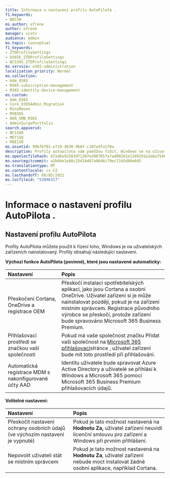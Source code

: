 ```yaml
---
title: Informace o nastavení profilu AutoPilota .
f1.keywords:
- NOCSH
ms.author: efrene
author: efrene
manager: scotv
audience: Admin
ms.topic: conceptual
f1_keywords:
- ZTDProfileSettings
- O365E_ZTDProfileSettings
- BCS365_ZTDProfileSettings
ms.service: o365-administration
localization_priority: Normal
ms.collection:
- Adm_O365
- M365-subscription-management
- M365-identity-device-management
ms.custom:
- Adm_O365
- Core_O365Admin_Migration
- MiniMaven
- MSB365
- OKR_SMB_M365
- AdminSurgePortfolio
search.appverid:
- BCS160
- MET150
- MOE150
ms.assetid: 99bfbf81-e719-4630-9b0f-c187edfa1f8a
description: Profily autopilota vám pomůžou řídit, Windows se na uživatelská zařízení instaluje. Profily obsahují výchozí a nepovinná nastavení, jako je Cortana instalace.
ms.openlocfilehash: 67ad6e92583d71207e2807657a7ad00261e1249291e2e6a7546f544ea924b394
ms.sourcegitcommit: a1b66e1e80c25d14d67a9b46c79ec7245d88e045
ms.translationtype: MT
ms.contentlocale: cs-CZ
ms.lasthandoff: 08/05/2021
ms.locfileid: "53896317"
---
```

# <a name="about-autopilot-profile-settings"></a>Informace o nastavení profilu AutoPilota .

## <a name="autopilot-profile-settings"></a>Nastavení profilu AutoPilota

Profily AutoPilota můžete použít k řízení toho, Windows je na uživatelských zařízeních nainstalovaný. Profily obsahují následující nastavení.
  
 **Výchozí funkce AutoPilota (povinné), které jsou nastavené automaticky:**
  
|**Nastavení**|**Popis**|
|:-----|:-----|
|Přeskočení Cortana, OneDrive a registrace OEM  <br/> |Přeskočí instalaci spotřebitelských aplikací, jako jsou Cortana a osobní OneDrive. Uživatel zařízení si je může nainstalovat později, pokud je na zařízení místním správcem. Registrace původního výrobce se přeskočí, protože zařízení bude spravováno Microsoft 365 Business Premium.  <br/> |
|Přihlašovací prostředí se značkou vaší společnosti  <br/> |Pokud má vaše společnost značku Přidat vaši společnost na [Microsoft 365 přihlašovací](../admin/setup/customize-sign-in-page.md)stránce , uživatel zařízení bude mít toto prostředí při přihlašování.  <br/> |
|Automatická registrace MDM s nakonfigurované účty AAD  <br/> |Identitu uživatele bude spravovat Azure Active Directory a uživatelé se přihlásí k Windows a Microsoft 365 pomocí Microsoft 365 Business Premium přihlašovacích údajů.  <br/> |
   
 **Volitelné nastavení:**
  
|**Nastavení**|**Popis**|
|:-----|:-----|
|Přeskočit nastavení ochrany osobních údajů (ve výchozím nastavení je vypnuté)  <br/> |Pokud je tato možnost nastavená na **Hodnotu Za,** uživatel zařízení neuvidí licenční smlouvu pro zařízení a Windows při prvním přihlášení.  <br/> |
|Nepovolit uživateli stát se místním správcem  <br/> |Pokud je tato možnost nastavená na **Hodnotu Za**, uživatel zařízení nebude moct instalovat žádné osobní aplikace, například Cortana.<br/> |
